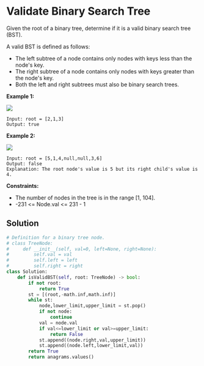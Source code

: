 <h1>Validate Binary Search Tree</h1>

<p>
Given the root of a binary tree, determine if it is a valid binary search tree (BST).

A valid BST is defined as follows:

- The left subtree of a node contains only nodes with keys less than the node's key.
- The right subtree of a node contains only nodes with keys greater than the node's key.
- Both the left and right subtrees must also be binary search trees.

<b>Example 1:</b>

<img src="https://assets.leetcode.com/uploads/2020/12/01/tree1.jpg">

    Input: root = [2,1,3]
    Output: true
    
<b>Example 2:</b>

<img src="https://assets.leetcode.com/uploads/2020/12/01/tree2.jpg">

    Input: root = [5,1,4,null,null,3,6]
    Output: false
    Explanation: The root node's value is 5 but its right child's value is 4.

<b>Constraints:</b>

- The number of nodes in the tree is in the range [1, 104].
- -231 <= Node.val <= 231 - 1

<h2>Solution</h2>

```python
# Definition for a binary tree node.
# class TreeNode:
#     def __init__(self, val=0, left=None, right=None):
#         self.val = val
#         self.left = left
#         self.right = right
class Solution:
    def isValidBST(self, root: TreeNode) -> bool:
        if not root:
            return True
        st = [(root,-math.inf,math.inf)]
        while st:
            node,lower_limit,upper_limit = st.pop()
            if not node:
                continue
            val = node.val
            if val<=lower_limit or val>=upper_limit:
                return False
            st.append((node.right,val,upper_limit))
            st.append((node.left,lower_limit,val))
        return True
        return anagrams.values()
```
